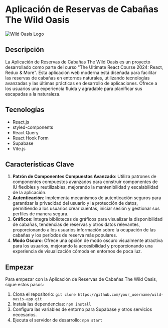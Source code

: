 # Aplicación de Reservas de Cabañas The Wild Oasis

![Wild Oasis Logo](wild-oasis-logo.png)

## Descripción

La Aplicación de Reservas de Cabañas The Wild Oasis es un proyecto desarrollado como parte del curso "The Ultimate React Course 2024: React, Redux & More". Esta aplicación web moderna está diseñada para facilitar las reservas de cabañas en entornos naturales, utilizando tecnologías avanzadas y las últimas prácticas en desarrollo de aplicaciones. Ofrece a los usuarios una experiencia fluida y agradable para planificar sus escapadas a la naturaleza.

## Tecnologías

- React.js
- styled-components
- React Query
- React Hook Form
- Supabase
- Vite.js

## Características Clave

1. **Patrón de Componentes Compuestos Avanzado**: Utiliza patrones de componentes compuestos avanzados para construir componentes de IU flexibles y reutilizables, mejorando la mantenibilidad y escalabilidad de la aplicación.
2. **Autenticación**: Implementa mecanismos de autenticación seguros para garantizar la privacidad del usuario y la protección de datos, permitiendo a los usuarios crear cuentas, iniciar sesión y gestionar sus perfiles de manera segura.
3. **Gráficos**: Integra bibliotecas de gráficos para visualizar la disponibilidad de cabañas, tendencias de reservas y otros datos relevantes, proporcionando a los usuarios información sobre la ocupación de las cabañas y los períodos de reserva más populares.
4. **Modo Oscuro**: Ofrece una opción de modo oscuro visualmente atractiva para los usuarios, mejorando la accesibilidad y proporcionando una experiencia de visualización cómoda en entornos de poca luz.

## Empezar

Para empezar con la Aplicación de Reservas de Cabañas The Wild Oasis, sigue estos pasos:

1. Clona el repositorio: `git clone https://github.com/your_username/wild-oasis-app.git`
2. Instala las dependencias: `npm install`
3. Configura las variables de entorno para Supabase y otros servicios necesarios.
4. Ejecuta el servidor de desarrollo: `npm start`
